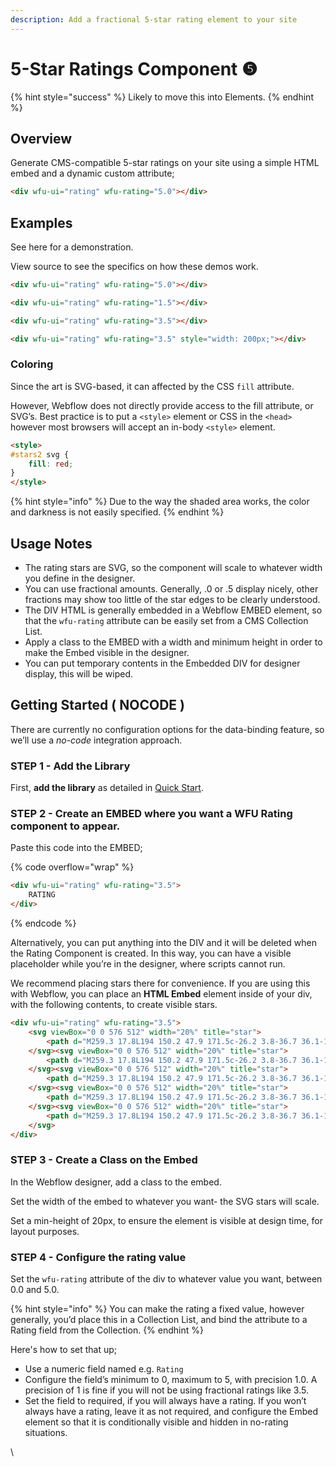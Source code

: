 ```yaml
---
description: Add a fractional 5-star rating element to your site
---
```


# 5-Star Ratings Component ❺

{% hint style="success" %}
Likely to move this into Elements.&#x20;
{% endhint %}

## Overview

Generate CMS-compatible 5-star ratings on your site using a simple HTML embed and a dynamic custom attribute;

```html
<div wfu-ui="rating" wfu-rating="5.0"></div>
```

## Examples

See here for a demonstration.

View source to see the specifics on how these demos work.

```html
<div wfu-ui="rating" wfu-rating="5.0"></div>
```

```html
<div wfu-ui="rating" wfu-rating="1.5"></div>
```

```html
<div wfu-ui="rating" wfu-rating="3.5"></div>
```

```html
<div wfu-ui="rating" wfu-rating="3.5" style="width: 200px;"></div>
```

### Coloring <a href="#coloring" id="coloring"></a>

Since the art is SVG-based, it can affected by the CSS `fill` attribute.

However, Webflow does not directly provide access to the fill attribute, or SVG’s. Best practice is to put a `<style>` element or CSS in the `<head>` however most browsers will accept an in-body `<style>` element.

```html
<style>
#stars2 svg {
    fill: red; 
}
</style>
```

{% hint style="info" %}
Due to the way the shaded area works, the color and darkness is not easily specified.
{% endhint %}

## Usage Notes <a href="#usage-notes" id="usage-notes"></a>

* The rating stars are SVG, so the component will scale to whatever width you define in the designer.
* You can use fractional amounts. Generally, .0 or .5 display nicely, other fractions may show too little of the star edges to be clearly understood.
* The DIV HTML is generally embedded in a Webflow EMBED element, so that the `wfu-rating` attribute can be easily set from a CMS Collection List.
* Apply a class to the EMBED with a width and minimum height in order to make the Embed visible in the designer.
* You can put temporary contents in the Embedded DIV for designer display, this will be wiped.

## Getting Started ( NOCODE ) <a href="#getting-started-locode" id="getting-started-locode"></a>

There are currently no configuration options for the data-binding feature, so we’ll use a _no-code_ integration approach.

### STEP 1 - Add the Library <a href="#step-1---add-the-library" id="step-1---add-the-library"></a>

First, **add the library** as detailed in [Quick Start](../sa5-url/quick-start.md).

### STEP 2 - Create an EMBED where you want a WFU Rating component to appear. <a href="#step-2---create-an-embed-where-you-want-a-wfu-rating-component-to-appear" id="step-2---create-an-embed-where-you-want-a-wfu-rating-component-to-appear"></a>

Paste this code into the EMBED;

{% code overflow="wrap" %}
```html
<div wfu-ui="rating" wfu-rating="3.5">
    RATING
</div>
```
{% endcode %}

Alternatively, you can put anything into the DIV and it will be deleted when the Rating Component is created. In this way, you can have a visible placeholder while you’re in the designer, where scripts cannot run.

We recommend placing stars there for convenience. If you are using this with Webflow, you can place an **HTML Embed** element inside of your div, with the following contents, to create visible stars.

```html
<div wfu-ui="rating" wfu-rating="3.5">
    <svg viewBox="0 0 576 512" width="20%" title="star">
        <path d="M259.3 17.8L194 150.2 47.9 171.5c-26.2 3.8-36.7 36.1-17.7 54.6l105.7 103-25 145.5c-4.5 26.3 23.2 46 46.4 33.7L288 439.6l130.7 68.7c23.2 12.2 50.9-7.4 46.4-33.7l-25-145.5 105.7-103c19-18.5 8.5-50.8-17.7-54.6L382 150.2 316.7 17.8c-11.7-23.6-45.6-23.9-57.4 0z" />
    </svg><svg viewBox="0 0 576 512" width="20%" title="star">
        <path d="M259.3 17.8L194 150.2 47.9 171.5c-26.2 3.8-36.7 36.1-17.7 54.6l105.7 103-25 145.5c-4.5 26.3 23.2 46 46.4 33.7L288 439.6l130.7 68.7c23.2 12.2 50.9-7.4 46.4-33.7l-25-145.5 105.7-103c19-18.5 8.5-50.8-17.7-54.6L382 150.2 316.7 17.8c-11.7-23.6-45.6-23.9-57.4 0z" />
    </svg><svg viewBox="0 0 576 512" width="20%" title="star">
        <path d="M259.3 17.8L194 150.2 47.9 171.5c-26.2 3.8-36.7 36.1-17.7 54.6l105.7 103-25 145.5c-4.5 26.3 23.2 46 46.4 33.7L288 439.6l130.7 68.7c23.2 12.2 50.9-7.4 46.4-33.7l-25-145.5 105.7-103c19-18.5 8.5-50.8-17.7-54.6L382 150.2 316.7 17.8c-11.7-23.6-45.6-23.9-57.4 0z" />
    </svg><svg viewBox="0 0 576 512" width="20%" title="star">
        <path d="M259.3 17.8L194 150.2 47.9 171.5c-26.2 3.8-36.7 36.1-17.7 54.6l105.7 103-25 145.5c-4.5 26.3 23.2 46 46.4 33.7L288 439.6l130.7 68.7c23.2 12.2 50.9-7.4 46.4-33.7l-25-145.5 105.7-103c19-18.5 8.5-50.8-17.7-54.6L382 150.2 316.7 17.8c-11.7-23.6-45.6-23.9-57.4 0z" />
    </svg><svg viewBox="0 0 576 512" width="20%" title="star">
        <path d="M259.3 17.8L194 150.2 47.9 171.5c-26.2 3.8-36.7 36.1-17.7 54.6l105.7 103-25 145.5c-4.5 26.3 23.2 46 46.4 33.7L288 439.6l130.7 68.7c23.2 12.2 50.9-7.4 46.4-33.7l-25-145.5 105.7-103c19-18.5 8.5-50.8-17.7-54.6L382 150.2 316.7 17.8c-11.7-23.6-45.6-23.9-57.4 0z" />
    </svg>
</div>
```

### STEP 3 - Create a Class on the Embed <a href="#step-3---create-a-class-on-the-embed" id="step-3---create-a-class-on-the-embed"></a>

In the Webflow designer, add a class to the embed.

Set the width of the embed to whatever you want- the SVG stars will scale.

Set a min-height of 20px, to ensure the element is visible at design time, for layout purposes.

### STEP 4 - Configure the rating value <a href="#step-4---configure-the-rating-value" id="step-4---configure-the-rating-value"></a>

Set the `wfu-rating` attribute of the div to whatever value you want, between 0.0 and 5.0.

{% hint style="info" %}
You can make the rating a fixed value, however generally, you’d place this in a Collection List, and bind the attribute to a Rating field from the Collection.
{% endhint %}

Here's how to set that up;

* Use a numeric field named e.g. `Rating`
* Configure the field’s minimum to 0, maximum to 5, with precision 1.0. A precision of 1 is fine if you will not be using fractional ratings like 3.5.
* Set the field to required, if you will always have a rating. If you won’t always have a rating, leave it as not required, and configure the Embed element so that it is conditionally visible and hidden in no-rating situations.



\
